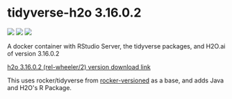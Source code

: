 # tidyverse-h2o 3.16.0.2

[![](https://images.microbadger.com/badges/image/methodsconsultants/tidyverse-h2o.svg)](https://microbadger.com/images/methodsconsultants/tidyverse-h2o)
[![](https://img.shields.io/docker/pulls/methodsconsultants/tidyverse-h2o.svg)](https://hub.docker.com/r/methodsconsultants/tidyverse-h2o)
[![](https://img.shields.io/docker/automated/methodsconsultants/tidyverse-h2o.svg)](https://hub.docker.com/r/methodsconsultants/tidyverse-h2o/builds)

A docker container with RStudio Server, the tidyverse packages, and H2O.ai of version 3.16.0.2


[h2o 3.16.0.2 (rel-wheeler/2) version download link](http://h2o-release.s3.amazonaws.com/h2o/rel-wheeler/2/index.html)


This uses rocker/tidyverse from [rocker-versioned](https://github.com/rocker-org/rocker-versioned) as a base, and adds Java and H2O's R Package.
